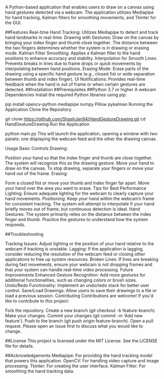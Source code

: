 A Python-based application that enables users to draw on a canvas using hand gestures detected via a webcam. The application utilizes Mediapipe for hand tracking, Kalman filters for smoothing movements, and Tkinter for the GUI.

##Features
Real-time Hand Tracking: Utilizes Mediapipe to detect and track hand landmarks in real-time.
Drawing with Gestures: Draw on the canvas by bringing your index finger and thumb close together. The distance between the two fingers determines whether the system is in drawing or erasing mode.
Kalman Filter Smoothing: Applies a Kalman filter to the hand positions to enhance accuracy and stability.
Interpolation for Smooth Lines: Prevents breaks in lines due to frame drops or quick movements by interpolating between hand positions.
Erasing Mode: Erase parts of the drawing using a specific hand gesture (e.g., closed fist or wide separation between thumb and index finger).
UI Notifications: Provides real-time feedback when the hand is out of frame or when certain gestures are detected.
##Installation
##Prerequisites
##Python 3.7 or higher
A webcam
Dependencies
Install the required Python libraries using pip:


pip install opencv-python mediapipe numpy Pillow pykalman
Running the Application
Clone the Repository

git clone https://github.com/ShashJan94/HandGestureDrawing.git
cd HandGestureDrawing
Run the Application


python main.py
This will launch the application, opening a window with two panels: one displaying the webcam feed and the other the drawing canvas.

Usage
Basic Controls
Drawing:

Position your hand so that the index finger and thumb are close together. The system will recognize this as the drawing gesture.
Move your hand to draw on the canvas.
To stop drawing, separate your fingers or move your hand out of the frame.
Erasing:

Form a closed fist or move your thumb and index finger far apart.
Move your hand over the area you want to erase.
Tips for Best Performance
Lighting: Ensure adequate lighting for the webcam to clearly capture your hand movements.
Positioning: Keep your hand within the webcam’s frame for consistent tracking. The system will attempt to interpolate if your hand briefly moves out of frame, but continuous detection is ideal.
Hand Gestures: The system primarily relies on the distance between the index finger and thumb. Practice the gestures to understand how the system responds.

##Troubleshooting

Tracking Issues: Adjust lighting or the position of your hand relative to the webcam if tracking is unstable.
Lagging: If the application is lagging, consider reducing the resolution of the webcam feed or closing other applications to free up system resources.
Broken Lines: If lines are breaking during fast movements, ensure your webcam is not dropping frames and that your system can handle real-time video processing.
Future Improvements
Enhanced Gesture Recognition: Add more gestures for additional functionalities, such as changing colors or brush sizes.
Undo/Redo Functionality: Implement an undo/redo stack for better user control.
Save/Load Drawings: Allow users to save their drawings to a file or load a previous session.
Contributing
Contributions are welcome! If you'd like to contribute to this project:

Fork the repository.
Create a new branch (git checkout -b feature-branch).
Make your changes.
Commit your changes (git commit -m 'Add new feature').
Push to the branch (git push origin feature-branch).
Open a pull request.
Please open an issue first to discuss what you would like to change.

##License
This project is licensed under the MIT License. See the LICENSE file for details.

##Acknowledgements
Mediapipe: For providing the hand tracking model that powers this application.
OpenCV: For handling video capture and image processing.
Tkinter: For creating the user interface.
Kalman Filter: For smoothing the hand tracking data.
